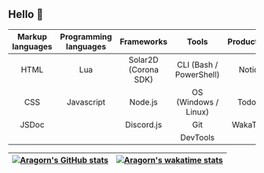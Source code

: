 ## Hello 👋

| Markup languages | Programming languages | Frameworks           | Tools                   | Productivity     |
|  :---:           |     :---:             |   :---:              |  :---:                  | :---:            |
| HTML             | Lua                   | Solar2D (Corona SDK) | CLI (Bash / PowerShell) | Notion           |
| CSS              | Javascript            | Node.js              | OS (Windows / Linux)    | Todoist          |
| JSDoc            |                       | Discord.js           | Git                     | WakaTime         |
|                  |                       |                      | DevTools                |                  |

| [![Aragorn's GitHub stats](https://github-readme-stats.vercel.app/api?username=AragornElessar1973&count_private=true&hide=contribs,prs&show_icons=true&theme=tokyonight)](https://github.com/anuraghazra/github-readme-stats) | [![Aragorn's wakatime stats](https://github-readme-stats.vercel.app/api/wakatime?username=aragorn&theme=tokyonight)](https://github.com/anuraghazra/github-readme-stats) |
|  :---:           |     :---:             |
